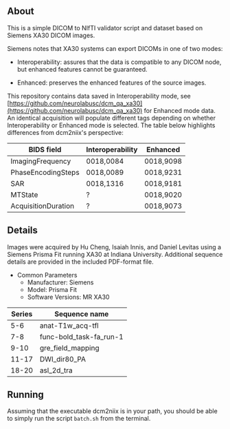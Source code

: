 ## About

This is a simple DICOM to NIfTI validator script and dataset based on Siemens XA30 DICOM images.

Siemens notes that XA30 systems can export DICOMs in one of two modes:

* Interoperability: assures that the data is compatible to any DICOM node, but enhanced features cannot be guaranteed.

* Enhanced: preserves the enhanced features of the source images.

This repository contains data saved in Interoperability mode, see [https://github.com/neurolabusc/dcm_qa_xa30](https://github.com/neurolabusc/dcm_qa_xa30) for Enhanced mode data. An identical acquisition will populate different tags depending on whether Interoperability or Enhanced mode is selected. The table below highlights differences from dcm2niix's perspective:

| BIDS field          | Interoperability         | Enhanced                 |
| ------------------- | ------------------------ | ------------------------ |
| ImagingFrequency    | 0018,0084                | 0018,9098                |
| PhaseEncodingSteps  | 0018,0089                | 0018,9231                |
| SAR                 | 0018,1316                | 0018,9181                |
| MTState             | ?                        | 0018,9020                |
| AcquisitionDuration | ?                        | 0018,9073                |

## Details

Images were acquired by Hu Cheng, Isaiah Innis, and Daniel Levitas using a Siemens Prisma Fit running XA30 at Indiana University. Additional sequence details are provided in the included PDF-format file.

* Common Parameters 
  * Manufacturer: Siemens
  * Model: Prisma Fit
  * Software Versions: MR XA30

| Series | Sequence name            |
| ------ | ------------------------ |
| 5-6    | anat-T1w_acq-tfl         |
| 7-8    | func-bold_task-fa_run-1  |
| 9-10   | gre_field_mapping        |
| 11-17  | DWI_dir80_PA             |
| 18-20  | asl_2d_tra               |

## Running

Assuming that the executable dcm2niix is in your path, you should be able to simply run the script `batch.sh` from the terminal.
